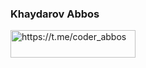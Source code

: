 ### Khaydarov Abbos

<a href="https://t.me/coder_abbos" target="_blank"><img src="https://t.me/coder_abbos" alt="https://t.me/coder_abbos" style="width: 200px; height: 44px;" width="200" height="44" /></a></h1>



<!--
**KhaydarovAbbos/KhaydarovAbbos** is a ✨ _special_ ✨ repository because its `README.md` (this file) appears on your GitHub profile.

Here are some ideas to get you started:

- 🔭 I’m currently working on ...
- 🌱 I’m currently learning ...
- 👯 I’m looking to collaborate on ...
- 🤔 I’m looking for help with ...
- 💬 Ask me about ...
- 📫 How to reach me: ...
- 😄 Pronouns: ...
- ⚡ Fun fact: ...
-->
